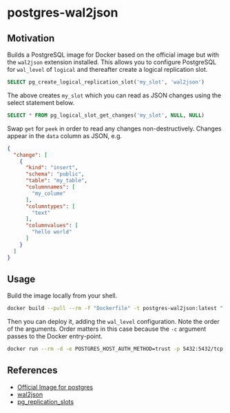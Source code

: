 # postgres-wal2json

## Motivation

Builds a PostgreSQL image for Docker based on the official image but with the `wal2json` extension installed. This allows you to configure PostgreSQL for `wal_level` of `logical` and thereafter create a logical replication slot.

```sql
SELECT pg_create_logical_replication_slot('my_slot', 'wal2json')
```
The above creates `my_slot` which you can read as JSON changes using the select statement below.
```sql
SELECT * FROM pg_logical_slot_get_changes('my_slot', NULL, NULL)
```
Swap `get` for `peek` in order to read any changes non-destructively. Changes appear in the `data` column as JSON, e.g.
```json
{
  "change": [
    {
      "kind": "insert",
      "schema": "public",
      "table": "my_table",
      "columnnames": [
        "my_colume"
      ],
      "columntypes": [
        "text"
      ],
      "columnvalues": [
        "hello world"
      ]
    }
  ]
}
```

## Usage

Build the image locally from your shell.
```sh
docker build --pull --rm -f "Dockerfile" -t postgres-wal2json:latest "."
```
Then you can deploy it, adding the `wal_level` configuration. Note the order of the arguments. Order matters in this case because the `-c` argument passes to the Docker entry-point.
```sh
docker run --rm -d -e POSTGRES_HOST_AUTH_METHOD=trust -p 5432:5432/tcp postgres-wal2json:latest -c wal_level=logical
```

## References

* [Official Image for postgres](https://hub.docker.com/_/postgres)
* [wal2json](https://github.com/eulerto/wal2json)
* [pg_replication_slots](https://www.postgresql.org/docs/current/view-pg-replication-slots.html)
